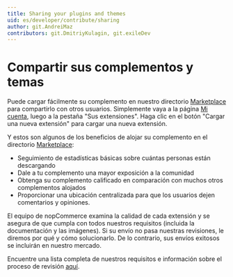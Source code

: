 ```yaml
---
title: Sharing your plugins and themes
uid: es/developer/contribute/sharing
author: git.AndreiMaz
contributors: git.DmitriyKulagin, git.exileDev
---
```


# Compartir sus complementos y temas

Puede cargar fácilmente su complemento en nuestro directorio [Marketplace](http://www.nopcommerce.com/marketplace) para compartirlo con otros usuarios. Simplemente vaya a la página [Mi cuenta](http://www.nopcommerce.com/customer/info), luego a la pestaña "Sus extensiones". Haga clic en el botón "Cargar una nueva extensión" para cargar una nueva extensión.

Y estos son algunos de los beneficios de alojar su complemento en el directorio [Marketplace](http://www.nopcommerce.com/marketplace):

* Seguimiento de estadísticas básicas sobre cuántas personas están descargando
* Dale a tu complemento una mayor exposición a la comunidad
* Obtenga su complemento calificado en comparación con muchos otros complementos alojados
* Proporcionar una ubicación centralizada para que los usuarios dejen comentarios y opiniones.

El equipo de nopCommerce examina la calidad de cada extensión y se asegura de que cumpla con todos nuestros requisitos (incluida la documentación y las imágenes). Si su envío no pasa nuestras revisiones, le diremos por qué y cómo solucionarlo. De lo contrario, sus envíos exitosos se incluirán en nuestro mercado.

Encuentre una lista completa de nuestros requisitos e información sobre el proceso de revisión [aquí](https://www.nopcommerce.com/submitting-plugins-to-nopcommerce-marketplace).